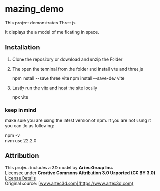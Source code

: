 # mazing_demo


This project demonstrates Three.js

It displays the a model of me floating in space.



## Installation

1. Clone the repository or download and unzip the Folder

   
2. The open the terminal from the folder and install vite and three.js

    npm install --save three vite npm install --save-dev vite

3. Lastly run the vite and host the site locally 

    npx vite

### keep in mind
make sure you are using the latest version of npm.
If you are not using it you can do as following:

npm -v     
nvm use 22.2.0   



## Attribution
This project includes a 3D model by **Artec Group Inc.**  
Licensed under **Creative Commons Attribution 3.0 Unported (CC BY 3.0)**  
[License Details](http://creativecommons.org/licenses/by/3.0/)  
Original source: [www.artec3d.com](https://www.artec3d.com)  